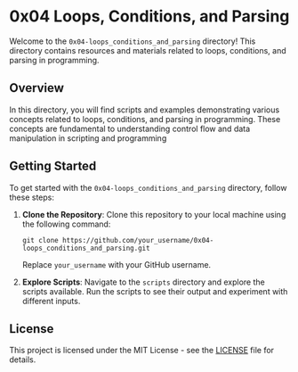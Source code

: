 # 0x04 Loops, Conditions, and Parsing

Welcome to the `0x04-loops_conditions_and_parsing` directory! This directory contains resources and materials related to loops, conditions, and parsing in programming.

## Overview

In this directory, you will find scripts and examples demonstrating various concepts related to loops, conditions, and parsing in programming. These concepts are fundamental to understanding control flow and data manipulation in scripting and programming
## Getting Started

To get started with the `0x04-loops_conditions_and_parsing` directory, follow these steps:

1. **Clone the Repository**: Clone this repository to your local machine using the following command:

    ```
    git clone https://github.com/your_username/0x04-loops_conditions_and_parsing.git
    ```

    Replace `your_username` with your GitHub username.

2. **Explore Scripts**: Navigate to the `scripts` directory and explore the scripts available. Run the scripts to see their output and experiment with different inputs.

## License

This project is licensed under the MIT License - see the [LICENSE](LICENSE) file for details.

